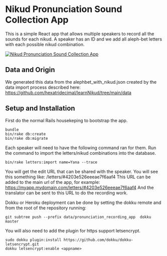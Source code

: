 # Nikud Pronunciation Sound Collection App

This is a simple React app that allows multiple speakers to record all
the sounds for each nikud. A speaker has an ID and we add all
aleph-bet letters with each possible nikud combination.

[![Nikud Pronunciation Sound Collection App](http://img.youtube.com/vi/z1mszMaORAI/0.jpg)](http://www.youtube.com/watch?v=z1mszMaORAI "Nikud Pronunciation Sound Collection App")

## Data and Origin

We generated this data from the alephbet_with_nikud.json created by the
data import process described here:
https://github.com/hexatridecimal/learnNikud/tree/main/data

## Setup and Installation

First do the normal Rails housekeping to bootstrap the app.

```
bundle
bin/rake db:create
bin/rake db:migrate
```

Each speaker will need to have the following command ran for them.
Run the command to import the letters/nikud combinations into
the database.

```
bin/rake letters:import name=Yana --trace
```

You will get the edit URL that can be shared with the speaker. You will
see this something like: /letters/#4203e526eeeae7f6aaf4
This URL can be added to the main url of the app, for example:
https://myapp.mydomain.com/letters/#4203e526eeeae7f6aaf4
And the translator can be sent to this URL to do the recording work.

Dokku or Heroku deployment can be done by setting the dokku remote and
from the root of the repository running:

```
git subtree push --prefix data/pronunciation_recording_app  dokku master
```

You will also need to add the plugin for https support letsencrypt.

```
sudo dokku plugin:install https://github.com/dokku/dokku-letsencrypt.git
dokku letsencrypt:enable <appname>
```
